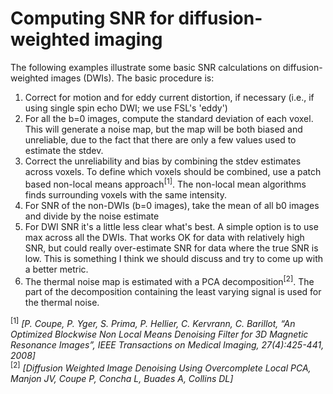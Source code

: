# Computing SNR for diffusion-weighted imaging
The following examples illustrate some basic SNR calculations on diffusion-weighted images (DWIs). The basic procedure is:

<ol>
<li>Correct for motion and for eddy current distortion, if necessary (i.e., if using single spin echo DWI; we use FSL's 'eddy')</li>

<li>For all the b=0 images, compute the standard deviation of each voxel. This will generate a noise map, but the map will be both biased and unreliable, due to the fact that there are only a few values used to estimate the stdev.</li>

<li>Correct the unreliability and bias by combining the stdev estimates across voxels. To define which voxels should be combined, use a patch based non-local means approach<sup>[1]</sup>. The non-local mean algorithms finds surrounding voxels with the same intensity.</li>

<li>For SNR of the non-DWIs (b=0 images), take the mean of all b0 images and divide by the noise estimate</li>

<li>For DWI SNR it's a little less clear what's best. A simple option is to use max across all the DWIs. That works OK for data with relatively high SNR, but could really over-estimate SNR for data where the true SNR is low. This is something I think we should discuss and try to come up with a better metric.</li>

<li>The thermal noise map is estimated with a PCA decomposition<sup>[2]</sup>. The part of the decomposition containing the least varying signal is used for the thermal noise.</li>
</ol>

<sup>[1]</sup> <i>[P. Coupe, P. Yger, S. Prima, P. Hellier, C. Kervrann, C. Barillot, “An Optimized Blockwise Non Local Means Denoising Filter for 3D Magnetic Resonance Images”, IEEE Transactions on Medical Imaging, 27(4):425-441, 2008]</i><br/>
<sup>[2]</sup> <i>[Diffusion Weighted Image Denoising Using Overcomplete Local PCA,  Manjon JV, Coupe P, Concha L, Buades A, Collins DL]</i><br/>
